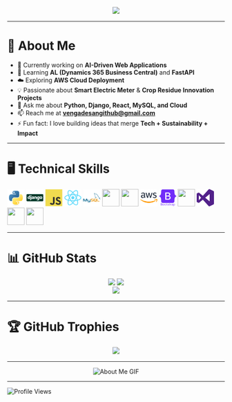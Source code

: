 <!--
**vengadesan-g/vengadesan-g** is a ✨ _special_ ✨ repository because its `README.md` (this file) appears on your GitHub profile.
-->

<p align="center">
  <img src="https://readme-typing-svg.herokuapp.com?color=00BFFF&width=420&height=28&lines=Hi+👋+I'm+Vengadesan+G;Full-Stack+Developer;AI%2FML+%26+Cloud+Enthusiast;Building+Smart+Tech+Solutions;Nice+to+meet+you!&center=true">
</p>

---

# 🧠 About Me  
- 🔭 Currently working on **AI-Driven Web Applications**  
- 🌱 Learning **AL (Dynamics 365 Business Central)** and **FastAPI**  
- ☁️ Exploring **AWS Cloud Deployment**  
- 💡 Passionate about **Smart Electric Meter** & **Crop Residue Innovation Projects**  
- 💬 Ask me about **Python, Django, React, MySQL, and Cloud**  
- 📫 Reach me at **vengadesangithub@gmail.com**  
- ⚡ Fun fact: I love building ideas that merge **Tech + Sustainability + Impact**  

---

# 🖥️ Technical Skills  
<p align="left">
  <a href="https://www.python.org" target="_blank"><img src="https://raw.githubusercontent.com/devicons/devicon/master/icons/python/python-original.svg" width="40" height="40"/></a>
  <a href="https://www.djangoproject.com/" target="_blank"><img src="https://raw.githubusercontent.com/devicons/devicon/master/icons/django/django-original.svg" width="40" height="40"/></a>
  <a href="https://developer.mozilla.org/en-US/docs/Web/JavaScript" target="_blank"><img src="https://raw.githubusercontent.com/devicons/devicon/master/icons/javascript/javascript-original.svg" width="40" height="40"/></a>
  <a href="https://react.dev" target="_blank"><img src="https://raw.githubusercontent.com/devicons/devicon/master/icons/react/react-original.svg" width="40" height="40"/></a>
  <a href="https://www.mysql.com/" target="_blank"><img src="https://raw.githubusercontent.com/devicons/devicon/master/icons/mysql/mysql-original-wordmark.svg" width="40" height="40"/></a>
  <a href="https://git-scm.com/" target="_blank"><img src="https://www.vectorlogo.zone/logos/git-scm/git-scm-icon.svg" width="40" height="40"/></a>
  <a href="https://www.github.com" target="_blank"><img src="https://www.vectorlogo.zone/logos/github/github-icon.svg" width="40" height="40"/></a>
  <a href="https://aws.amazon.com" target="_blank"><img src="https://raw.githubusercontent.com/devicons/devicon/master/icons/amazonwebservices/amazonwebservices-original-wordmark.svg" width="40" height="40"/></a>
  <a href="https://getbootstrap.com" target="_blank"><img src="https://raw.githubusercontent.com/devicons/devicon/master/icons/bootstrap/bootstrap-plain-wordmark.svg" width="40" height="40"/></a>
  <a href="https://tailwindcss.com/" target="_blank"><img src="https://www.vectorlogo.zone/logos/tailwindcss/tailwindcss-icon.svg" width="40" height="40"/></a>
  <a href="https://code.visualstudio.com/" target="_blank"><img src="https://raw.githubusercontent.com/devicons/devicon/master/icons/visualstudio/visualstudio-plain.svg" width="40" height="40"/></a>
  <a href="https://www.figma.com/" target="_blank"><img src="https://www.vectorlogo.zone/logos/figma/figma-icon.svg" width="40" height="40"/></a>
  <a href="https://opencv.org/" target="_blank"><img src="https://www.vectorlogo.zone/logos/opencv/opencv-icon.svg" width="40" height="40"/></a>
</p>

---

# 📊 GitHub Stats  
<p align="center">
  <img src="https://github-readme-stats.vercel.app/api/top-langs/?username=vengadesan-g&theme=tokyonight&layout=compact&hide_border=false" height="165">
  <img src="https://github-readme-stats.vercel.app/api?username=vengadesan-g&theme=tokyonight&show_icons=true&hide_border=false&count_private=true" height="165">
  <br/>
  <img src="https://github-readme-streak-stats.herokuapp.com/?user=vengadesan-g&theme=tokyonight&hide_border=false" height="165">
</p>

---

# 🏆 GitHub Trophies  
<p align="center">
  <img src="https://github-profile-trophy.vercel.app/?username=vengadesan-g&theme=onedark&no-frame=false&margin-w=10">
</p>

---

<p align="center">
  <img src="https://github.com/7oSkaaa/7oSkaaa/blob/main/Images/about_me.gif?raw=true" width="200px" alt="About Me GIF">
</p>

---

![Profile Views](https://komarev.com/ghpvc/?username=vengadesan-g&label=Profile%20Views&color=blue&style=flat)
